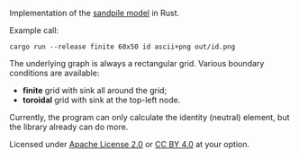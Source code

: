 Implementation of the [sandpile model](https://en.wikipedia.org/wiki/Abelian_sandpile_model) in Rust.

Example call:

`cargo run --release finite 60x50 id ascii+png out/id.png`

The underlying graph is always a rectangular grid. Various boundary conditions are available:

* **finite** grid with sink all around the grid;
* **toroidal** grid with sink at the top-left node.

Currently, the program can only calculate the identity (neutral) element, but the library already can do more.

Licensed under [Apache License 2.0](https://www.apache.org/licenses/LICENSE-2.0) or [CC BY 4.0](https://creativecommons.org/licenses/by/4.0/) at your option.
